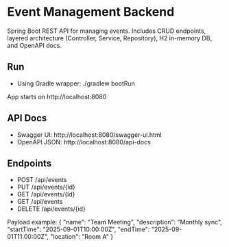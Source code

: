 # Event Management Backend

Spring Boot REST API for managing events. Includes CRUD endpoints, layered architecture (Controller, Service, Repository), H2 in-memory DB, and OpenAPI docs.

## Run

- Using Gradle wrapper:
  ./gradlew bootRun

App starts on http://localhost:8080

## API Docs

- Swagger UI: http://localhost:8080/swagger-ui.html
- OpenAPI JSON: http://localhost:8080/api-docs

## Endpoints

- POST /api/events
- PUT /api/events/{id}
- GET /api/events/{id}
- GET /api/events
- DELETE /api/events/{id}

Payload example:
{
  "name": "Team Meeting",
  "description": "Monthly sync",
  "startTime": "2025-09-01T10:00:00Z",
  "endTime": "2025-09-01T11:00:00Z",
  "location": "Room A"
}
